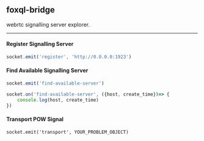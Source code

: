 ## foxql-bridge
webrtc signalling server explorer.

---

#### Register Signalling Server
``` javascript
socket.emit('register', 'http://0.0.0.0:1923')
```
#### Find Available Signalling Server
``` javascript
socket.emit('find-available-server')

socket.on('find-available-server', ({host, create_time})=> {
	console.log(host, create_time)
})
```
#### Transport  POW Signal
```
socket.emit('transport', YOUR_PROBLEM_OBJECT)
```
